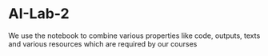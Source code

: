 # AI-Lab-2
We use the notebook to combine various properties like code, outputs, texts and various resources which are required by our courses 
